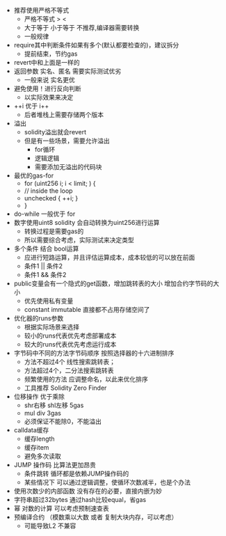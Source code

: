 - 推荐使用严格不等式
    + 严格不等式 >  <
    + 大于等于  小于等于 不推荐,编译器需要转换
    + 一般规律
- require其中判断条件如果有多个(默认都要检查的)，建议拆分
    + 提前结束，节约gas
- revert中和上面是一样的
- 返回参数  实名、匿名 需要实际测试优劣
    + 一般来说 实名更优
- 避免使用！进行反向判断
    + 以实际效果来决定
- ++i  优于   i++
    + 后者堆栈上需要存储两个版本
- 溢出
    + solidity溢出就会revert
    + 但是有一些场景，需要允许溢出
        - for循环
        - 逻辑逻辑
        - 需要添加无溢出的代码块
- 最优的gas-for
    + for (uint256 i; i < limit; ) {
    + // inside the loop
    +   unchecked { ++i; }
    + }
- do-while 一般优于 for
- 数字使用uint8  solidity 会自动转换为uint256进行运算
    + 转换过程是需要gas的
    + 所以需要综合考虑，实际测试来决定类型
- 多个条件 结合 bool运算
    + 应进行短路运算，并且评估运算成本，成本较低的可以放在前面
    + 条件1 || 条件2
    + 条件1 && 条件2
- public变量会有一个隐式的get函数，增加跳转表的大小  增加合约字节码的大小
    + 优先使用私有变量
    + constant  immutable 直接都不占用存储空间了
- 优化器的runs参数
    + 根据实际场景来选择
    + 较小的runs代表优先考虑部署成本
    + 较大的runs代表优先考虑运行成本
- 字节码中不同的方法字节码顺序  按照选择器的十六进制排序
    + 方法不超过4个 线性搜索跳转表；
    + 方法超过4个，二分法搜索跳转表
    + 频繁使用的方法 应调整命名，以此来优化排序
    + 工具推荐 Solidity Zero Finder
- 位移操作 优于乘除
    + shr右移  shl左移  5gas
    + mul  div   3gas
    + 必须保证不能除0，不能溢出
- calldata缓存
    + 缓存length
    + 缓存item
    + 避免多次读取
- JUMP 操作码 比算法更加昂贵
    + 条件跳转  循环都是依赖JUMP操作码的
    + 某些情况下 可以通过逻辑调整，使循环次数减半，也是个办法
- 使用次数少的内部函数 没有存在的必要，直接内嵌为妙
- 字符串超过32bytes 通过hash比较equal，省gas
- 幂 对数的计算 可以考虑预制速查表
- 预编译合约 （模数乘以大数 或者 复制大块内存，可以考虑）
    + 可能导致L2 不兼容

